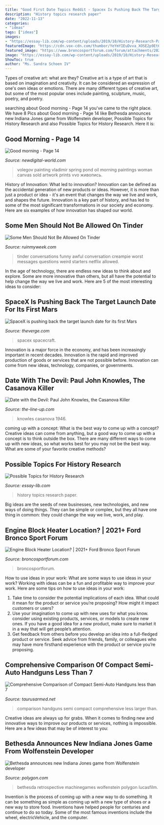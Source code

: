 ```yaml
---
title: "Good First Date Topics Reddit - Spacex Is Pushing Back The Target Launch Date For Its First Mars"
description: "History topics research paper"
date: "2022-11-13"
categories:
- "ideas"
tags: ["ideas"]
images:
- "https://essay-lib.com/wp-content/uploads/2019/10/History-Research-Paper-Topics.png"
featuredImage: "https://cdn.vox-cdn.com/thumbor/YeYmYIEuDvva_XOSE2p9Et6oF0A=/0x0:4231x2100/2120x1413/filters:focal(1216x905:1892x1581)/cdn.vox-cdn.com/uploads/chorus_image/image/68655600/GettyImages_1195887138.0.jpg"
featured_image: "https://www.broncosportforum.com/forum/attachments/20210421_172223-jpg.8473/"
image: "https://essay-lib.com/wp-content/uploads/2019/10/History-Research-Paper-Topics.png"
ShowToc: true
author: "Ms. Sandra Schoen IV"
---
```



Types of creative art: what are they?
Creative art is a type of art that is based on imagination and creativity. It can be considered an expression of one's own ideas or emotions. There are many different types of creative art, but some of the most popular ones include painting, sculpture, music, poetry, and poetry.

	

		
searching about Good morning - Page 14 you've came to the right place. We have 8 Pics about Good morning - Page 14 like Bethesda announces new Indiana Jones game from Wolfenstein developer, Possible Topics for History Research and also Possible Topics for History Research. Here it is:
		
    
## Good Morning - Page 14

<img loading=lazy src="http://newdigital-world.com/attachments/painting/989d1367422605-good-morning-vladimir.jpg" onerror="this.onerror=null;this.src='https://tse2.mm.bing.net/th?id=OIP.0EOWqZvK7UwNvk3ITzBfCAHaE6&amp;pid=15.1';" alt="Good morning - Page 14">

_Source: newdigital-world.com_

>volegov painting vladimir spring pond oil morning paintings woman canvas sold artwork prints vvo живопись. 

	

History of Innovation: What led to innovation?
Innovation can be defined as the accidental generation of new products or ideas. However, it is more than just a product or idea - it's an event that changes the way we live and work, and shapes the future. Innovation is a key part of history, and has led to some of the most significant transformations in our society and economy. Here are six examples of how innovation has shaped our world.

    
## Some Men Should Not Be Allowed On Tinder

<img loading=lazy src="https://ruinmyweek.com/wp-content/uploads/2016/06/funny-photos-of-awful-men-worst-tinder-conversations-netflix-creampie.jpg" onerror="this.onerror=null;this.src='https://tse3.mm.bing.net/th?id=OIP.ieMMDax3T0loSnWJzVIqnwHaNJ&amp;pid=15.1';" alt="Some Men Should Not Be Allowed On Tinder">

_Source: ruinmyweek.com_

>tinder conversations funny awful conversation creampie worst messages questions weird starters netflix allowed. 

	

In the age of technology, there are endless new ideas to think about and explore. Some are more innovative than others, but all have the potential to help change the way we live and work. Here are 5 of the most interesting ideas to consider: 

    
## SpaceX Is Pushing Back The Target Launch Date For Its First Mars

<img loading=lazy src="https://cdn.vox-cdn.com/thumbor/9GO36s_VeQtQUsDGeUuVEbfhtHE=/0x0:724x407/1600x900/cdn.vox-cdn.com/uploads/chorus_image/image/53297475/reddragon4.0.png" onerror="this.onerror=null;this.src='https://tse3.mm.bing.net/th?id=OIP.iDEGveJwHRKGDLXouz_YbwHaEK&amp;pid=15.1';" alt="SpaceX is pushing back the target launch date for its first Mars">

_Source: theverge.com_

>spacex spacecraft. 

	

Innovation is a major force in the economy, and has been increasingly important in recent decades. Innovation is the rapid and improved production of goods or services that are not possible before. Innovation can come from new ideas, technology, companies, or governments.

    
## Date With The Devil: Paul John Knowles, The Casanova Killer

<img loading=lazy src="https://orion-uploads.openroadmedia.com/lg_93098e-paul-john-knowles-featured.jpg" onerror="this.onerror=null;this.src='https://tse2.mm.bing.net/th?id=OIP.rZ1fvcipaN85C2mH-fTsbgHaFj&amp;pid=15.1';" alt="Date with the Devil: Paul John Knowles, the Casanova Killer">

_Source: the-line-up.com_

>knowles casanova 1946. 

	

coming up with a concept: What is the best way to come up with a concept?
Creative ideas can come from anything, but a good way to come up with a concept is to think outside the box. There are many different ways to come up with new ideas, so what works best for you may not be the best way. What are some of your favorite creative methods?

    
## Possible Topics For History Research

<img loading=lazy src="https://essay-lib.com/wp-content/uploads/2019/10/History-Research-Paper-Topics.png" onerror="this.onerror=null;this.src='https://tse4.mm.bing.net/th?id=OIP.-Gie-A2Bz1R17KojlETckgHaFf&amp;pid=15.1';" alt="Possible Topics for History Research">

_Source: essay-lib.com_

>history topics research paper. 

	

Big ideas are the seeds of new businesses, new technologies, and new ways of doing things. They can be simple or complex, but they all have one thing in common: they could change the way we live, work, and play.

    
## Engine Block Heater Location? | 2021+ Ford Bronco Sport Forum

<img loading=lazy src="https://www.broncosportforum.com/forum/attachments/20210421_172223-jpg.8473/" onerror="this.onerror=null;this.src='https://tse3.mm.bing.net/th?id=OIP.4Lec4nJaATq3esUCf0WBlwHaJ4&amp;pid=15.1';" alt="Engine Block Heater Location? | 2021+ Ford Bronco Sport Forum">

_Source: broncosportforum.com_

>broncosportforum. 

	

How to use ideas in your work: What are some ways to use ideas in your work?
Working with ideas can be a fun and profitable way to improve your work. Here are some tips on how to use ideas in your work: 
1. Take time to consider the potential implications of each idea. What could it mean for the product or service you’re proposing? How might it impact customers or users? 
2. Use your imagination to come up with new uses for what you know. consider using existing products, services, or models to create new ones. If you have a good idea for a new product, make sure to market it in a way that will get people’s attention. 
3. Get feedback from others before you develop an idea into a full-fledged product or service. Seek advice from friends, family, or colleagues who may have more firsthand experience with the product or service you’re proposing.

    
## Comprehensive Comparison Of Compact Semi-Auto Handguns Less Than 7

<img loading=lazy src="https://www.taurusarmed.net/forums/attachments/firing-line/67410d1383364492-comprehensive-comparison-compact-semi-auto-handguns-less-than-7-380-larger-lw09e7sh.jpg" onerror="this.onerror=null;this.src='https://tse4.mm.bing.net/th?id=OIP.wfKJeWaHJSKXSgKc4X6RUQHaJ9&amp;pid=15.1';" alt="Comprehensive Comparison of Compact Semi-Auto Handguns less than 7">

_Source: taurusarmed.net_

>comparison handguns semi compact comprehensive less larger than. 

	

Creative ideas are always up for grabs. When it comes to finding new and innovative ways to improve our products or services, nothing is impossible. Here are a few ideas that may be of interest to you: 

    
## Bethesda Announces New Indiana Jones Game From Wolfenstein Developer

<img loading=lazy src="https://cdn.vox-cdn.com/thumbor/YeYmYIEuDvva_XOSE2p9Et6oF0A=/0x0:4231x2100/2120x1413/filters:focal(1216x905:1892x1581)/cdn.vox-cdn.com/uploads/chorus_image/image/68655600/GettyImages_1195887138.0.jpg" onerror="this.onerror=null;this.src='https://tse4.mm.bing.net/th?id=OIP.vs4S3HAI-7e05Zruz8jW3wHaE7&amp;pid=15.1';" alt="Bethesda announces new Indiana Jones game from Wolfenstein developer">

_Source: polygon.com_

>bethesda retrospective machinegames wolfenstein polygon lucasfilm. 

	

Invention is the process of coming up with a new way to do something. It can be something as simple as coming up with a new type of shoes or a new way to store food. Inventions have helped people for centuries and continue to do so today. Some of the most famous inventions include the wheel, electricVehicle, and the computer.


